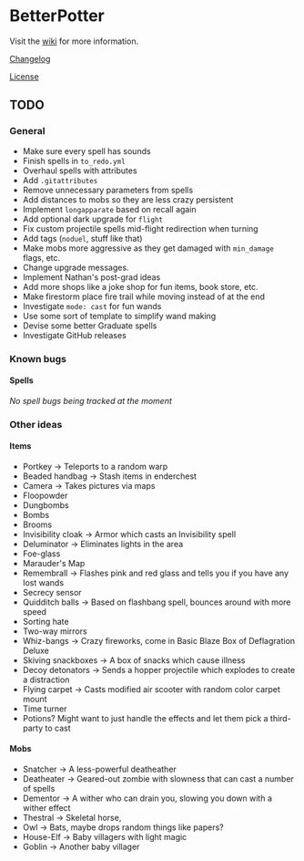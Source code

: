 # BetterPotter

Visit the [wiki](https://github.com/grisstyl/BetterPotter/wiki) for more information.

[Changelog](https://github.com/grisstyl/BetterPotter/blob/master/changelog.md)

[License](https://github.com/grisstyl/BetterPotter/blob/master/license.md)

## TODO

### General

* Make sure every spell has sounds
* Finish spells in `to_redo.yml`
* Overhaul spells with attributes
* Add `.gitattributes`
* Remove unnecessary parameters from spells
* Add distances to mobs so they are less crazy persistent
* Implement `longapparate` based on recall again
* Add optional dark upgrade for `flight`
* Fix custom projectile spells mid-flight redirection when turning
* Add tags (`noduel`, stuff like that)
* Make mobs more aggressive as they get damaged with `min_damage` flags, etc.
* Change upgrade messages.
* Implement Nathan's post-grad ideas
* Add more shops like a joke shop for fun items, book store, etc.
* Make firestorm place fire trail while moving instead of at the end
* Investigate `mode: cast` for fun wands
* Use some sort of template to simplify wand making
* Devise some better Graduate spells
* Investigate GitHub releases

### Known bugs

#### Spells

*No spell bugs being tracked at the moment*

### Other ideas

#### Items

* Portkey -> Teleports to a random warp
* Beaded handbag -> Stash items in enderchest
* Camera -> Takes pictures via maps
* Floopowder
* Dungbombs
* Bombs
* Brooms
* Invisibility cloak -> Armor which casts an Invisibility spell
* Deluminator -> Eliminates lights in the area
* Foe-glass
* Marauder's Map
* Remembrall -> Flashes pink and red glass and tells you if you have any lost wands
* Secrecy sensor
* Quidditch balls -> Based on flashbang spell, bounces around with more speed
* Sorting hate
* Two-way mirrors
* Whiz-bangs -> Crazy fireworks, come in Basic Blaze Box of Deflagration Deluxe
* Skiving snackboxes -> A box of snacks which cause illness
* Decoy detonators -> Sends a hopper projectile which explodes to create a distraction
* Flying carpet -> Casts modified air scooter with random color carpet mount
* Time turner
* Potions? Might want to just handle the effects and let them pick a third-party to cast

#### Mobs

* Snatcher -> A less-powerful deatheather
* Deatheater -> Geared-out zombie with slowness that can cast a number of spells
* Dementor -> A wither who can drain you, slowing you down with a wither effect
* Thestral -> Skeletal horse,
* Owl -> Bats, maybe drops random things like papers?
* House-Elf -> Baby villagers with light magic
* Goblin -> Another baby villager
